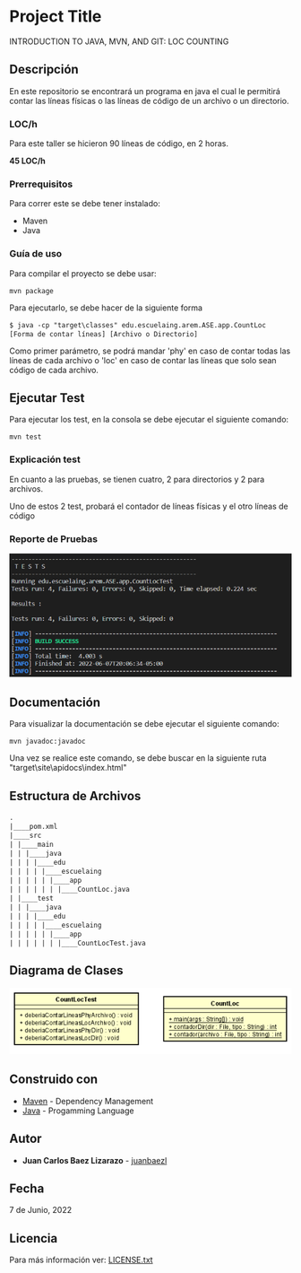 # Project Title

INTRODUCTION TO JAVA, MVN, AND GIT: LOC COUNTING

## Descripción

En este repositorio se encontrará un programa en java el cual le permitirá contar las líneas físicas o las líneas de código de un archivo o un directorio.

### LOC/h

Para este taller se hicieron 90 líneas de código, en 2 horas.

**45 LOC/h**

### Prerrequisitos

Para correr este se debe tener instalado:

- Maven
- Java

### Guía de uso

Para compilar el proyecto se debe usar:

```
mvn package
```

Para ejecutarlo, se debe hacer de la siguiente forma

```
$ java -cp "target\classes" edu.escuelaing.arem.ASE.app.CountLoc [Forma de contar líneas] [Archivo o Directorio]
```

Como primer parámetro, se podrá mandar 'phy' en caso de contar todas las líneas de cada archivo o 'loc' en caso de contar las líneas que solo sean código de cada archivo.

## Ejecutar Test

Para ejecutar los test, en la consola se debe ejecutar el siguiente comando:

```
mvn test
```

### Explicación test

En cuanto a las pruebas, se tienen cuatro, 2 para directorios y 2 para archivos.

Uno de estos 2 test, probará el contador de líneas físicas y el otro líneas de código

### Reporte de Pruebas

![Reporte de Pruebas](img\report_test.png)

## Documentación

Para visualizar la documentación se debe ejecutar el siguiente comando:

```
mvn javadoc:javadoc
```

Una vez se realice este comando, se debe buscar en la siguiente ruta "target\site\apidocs\index.html"

## Estructura de Archivos

    .
    |____pom.xml
    |____src
    | |____main
    | | |____java
    | | | |____edu
    | | | | |____escuelaing
    | | | | | |____app
    | | | | | | |____CountLoc.java
    | |____test
    | | |____java
    | | | |____edu
    | | | | |____escuelaing
    | | | | | |____app
    | | | | | | |____CountLocTest.java

## Diagrama de Clases

![Diagrama de Clases](img\Diagrama_de_Clases.png)

## Construido con

- [Maven](https://maven.apache.org/) - Dependency Management
- [Java](https://www.java.com/es/) - Progamming Language

## Autor

- **Juan Carlos Baez Lizarazo** - [juanbaezl](https://github.com/juanbaezl)

## Fecha

7 de Junio, 2022

## Licencia

Para más información ver: [LICENSE.txt](LICENSE.txt)
